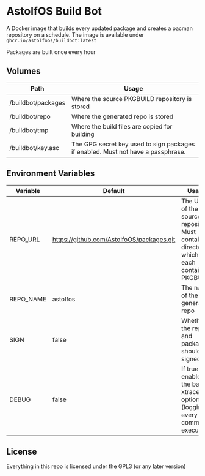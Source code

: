 # AstolfOS Build Bot

A Docker image that builds every updated package and creates a pacman repository on a schedule. The image is available under `ghcr.io/astolfoos/buildbot:latest`

Packages are built once every hour

## Volumes

| Path               | Usage                                                                            |
| ------------------ | -------------------------------------------------------------------------------- |
| /buildbot/packages | Where the source PKGBUILD repository is stored                                   |
| /buildbot/repo     | Where the generated repo is stored                                               |
| /buildbot/tmp      | Where the build files are copied for building                                    |
| /buildbot/key.asc  | The GPG secret key used to sign packages if enabled. Must not have a passphrase. |

## Environment Variables

| Variable  | Default                                   | Usage                                                                                    |
| --------- | ----------------------------------------- | ---------------------------------------------------------------------------------------- |
| REPO_URL  | https://github.com/AstolfoOS/packages.git | The URL of the source repository. Must contain directories which each contain a PKGBUILD |
| REPO_NAME | astolfos                                  | The name of the generated repo                                                           |
| SIGN      | false                                     | Whether the repo and packages should be signed                                           |
| DEBUG     | false                                     | If true, enables the bash xtrace option (logging every command execution)                |

## License

Everything in this repo is licensed under the GPL3 (or any later version)
